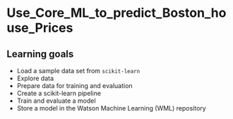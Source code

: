 # Use_Core_ML_to_predict_Boston_house_Prices
## Learning goals
-  Load a sample data set from ``scikit-learn``
-  Explore data
-  Prepare data for training and evaluation
-  Create a scikit-learn pipeline
-  Train and evaluate a model
-  Store a model in the Watson Machine Learning (WML) repository
